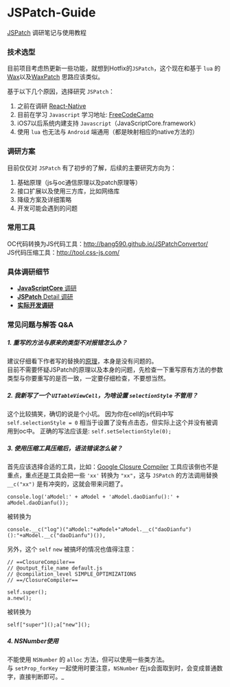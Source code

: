 # JSPatch-Guide
[JSPatch](https://github.com/bang590/JSPatch) 调研笔记与使用教程  

### 技术选型
目前项目考虑热更新一些功能，就想到Hotfix的`JSPatch`，这个现在和基于 `lua` 的 [Wax](https://github.com/alibaba/wax)以及[WaxPatch](https://github.com/mmin18/WaxPatch) 思路应该类似。  

基于以下几个原因，选择研究 `JSPatch`：  
1. 之前在调研 [React-Native](https://github.com/ReactNativeGuide)  
2. 目前在学习 `Javascript` 学习地址: [FreeCodeCamp](https://www.freecodecamp.com)  
3. iOS7以后系统内建支持 `Javascript`（JavaScriptCore.framework）  
4. 使用 `lua` 也无法与 `Android` 端通用（都是映射相应的native方法的）  

### 调研方案
目前仅仅对 `JSPatch` 有了初步的了解，后续的主要研究方向为：  
1. 基础原理（js与oc通信原理以及patch原理等）  
2. 接口扩展以及使用三方库，比如网络库  
3. 降级方案及详细策略  
4. 开发可能会遇到的问题  

### 常用工具
OC代码转换为JS代码工具：<http://bang590.github.io/JSPatchConvertor/>  
JS代码压缩工具：<http://tool.css-js.com/>  

### 具体调研细节
-   [**JavaScriptCore** 调研](/JavaScriptCore/JSCGuide.md)
-   [**JSPatch** Detail 调研](/JSPatchDetail/JSPatchDetail.md)
-   [**实际开发调研**](/DevelopDemo/DevelopDemo.md)

### 常见问题与解答 Q&A
##### 1. 重写的方法与原来的类型不对报错怎么办？
建议仔细看下作者写的替换的[原理](https://github.com/bang590/JSPatch/wiki/JSPatch-%E5%AE%9E%E7%8E%B0%E5%8E%9F%E7%90%86%E8%AF%A6%E8%A7%A3)，本身是没有问题的。  
目前不需要怀疑JSPatch的原理以及本身的问题，先检查一下重写原有方法的参数类型与你要重写的是否一致，一定要仔细检查，不要想当然。
##### 2. 我新写了一个 `UITableViewCell`，为啥设置 `selectionStyle` 不管用？
这个比较搞笑，确切的说是个小坑。 因为你在cell的js代码中写 `self.selectionStyle = 0` 相当于设置了没有点击态，但实际上这个并没有被调用到oc中。 正确的写法应该是: `self.setSelectionStyle(0);`
##### 3. 使用压缩工具压缩后，语法错误怎么破？
首先应该选择合适的工具，比如：[Google Closure Compiler](http://closure-compiler.appspot.com/home) 工具应该倒也不是重点，重点还是工具会把一些 `'xx'` 转换为 `"xx"`，这与 `JSPatch` 的方法调用替换 `__c("xx")` 是有冲突的，这就会带来问题了。
```
console.log('aModel:' + aModel + 'aModel.daoDianfu():' + aModel.daoDianfu());
```
被转换为
```
console.__c("log")("aModel:"+aModel+"aModel.__c("daoDianfu")():"+aModel.__c("daoDianfu")()),
```
另外，这个 `self` `new` 被搞坏的情况也值得注意：
```
// ==ClosureCompiler==
// @output_file_name default.js
// @compilation_level SIMPLE_OPTIMIZATIONS
// ==/ClosureCompiler==

self.super();
a.new();
```
被转换为
```
self["super"]();a["new"]();
```
##### 4. NSNumber使用
不能使用 `NSNumber` 的 `alloc` 方法，但可以使用一些类方法。  
与 `setProp_forKey` 一起使用时要注意，`NSNumber` 在js会面取到时，会变成普通数字，直接判断即可。_